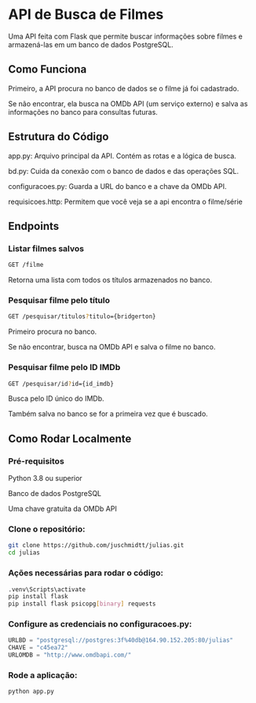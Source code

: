 # API de Busca de Filmes
Uma API feita com Flask que permite buscar informações sobre filmes e armazená-las em um banco de dados PostgreSQL.

## Como Funciona

Primeiro, a API procura no banco de dados se o filme já foi cadastrado.

Se não encontrar, ela busca na OMDb API (um serviço externo) e salva as informações no banco para consultas futuras.

## Estrutura do Código

app.py: Arquivo principal da API. Contém as rotas e a lógica de busca.

bd.py: Cuida da conexão com o banco de dados e das operações SQL.

configuracoes.py: Guarda a URL do banco e a chave da OMDb API.

requisicoes.http: Permitem que você veja se a api encontra o filme/série 

## Endpoints

### Listar filmes salvos 

```bash
GET /filme
```
Retorna uma lista com todos os títulos armazenados no banco.


### Pesquisar filme pelo título 

```bash
GET /pesquisar/titulos?titulo={bridgerton}
```

Primeiro procura no banco.

Se não encontrar, busca na OMDb API e salva o filme no banco.

### Pesquisar filme pelo ID IMDb
```bash
GET /pesquisar/id?id={id_imdb}
```
Busca pelo ID único do IMDb.

Também salva no banco se for a primeira vez que é buscado.

## Como Rodar Localmente
### Pré-requisitos
Python 3.8 ou superior

Banco de dados PostgreSQL

Uma chave gratuita da OMDb API

### Clone o repositório:
```bash
git clone https://github.com/juschmidtt/julias.git
cd julias
```

### Ações necessárias para rodar o código:
```bash
.venv\Scripts\activate
pip install flask
pip install flask psicopg[binary] requests
```

### Configure as credenciais no configuracoes.py:

```python
URLBD = "postgresql://postgres:3f%40db@164.90.152.205:80/julias"
CHAVE = "c45ea72"
URLOMDB = "http://www.omdbapi.com/"
```

### Rode a aplicação:
```bash
python app.py
```





